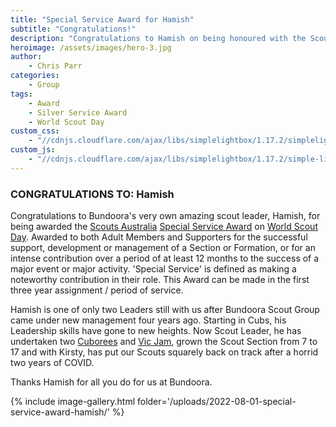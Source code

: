 ```yaml
---
title: "Special Service Award for Hamish"
subtitle: "Congratulations!"
description: "Congratulations to Hamish on being honoured with the Scouts Australia Special Service Award on World Scout Day"
heroimage: /assets/images/hero-3.jpg
author:
    - Chris Parr
categories:
    - Group
tags:
    - Award
    - Silver Service Award
    - World Scout Day
custom_css:
    - "//cdnjs.cloudflare.com/ajax/libs/simplelightbox/1.17.2/simplelightbox.min.css"
custom_js:
    - "//cdnjs.cloudflare.com/ajax/libs/simplelightbox/1.17.2/simple-lightbox.min.js"
---
```


### CONGRATULATIONS TO: Hamish

Congratulations to Bundoora's very own amazing scout leader, Hamish, for being awarded the [Scouts Australia](https://scouts.com.au/) [Special Service Award](https://scouts.com.au/about/what-is-scouting/awards/) on [World Scout Day](https://scoutsvictoria.com.au/age-sections-adults/leader-resources/marketing/world-scout-day-2022/). Awarded to both Adult Members and Supporters for the successful support, development or management of a Section or Formation, or for an intense contribution over a period of at least 12 months to the success of a major event or major activity. 'Special Service' is defined as making a noteworthy contribution in their role. This Award can be made in the first three year assignment / period of service.

Hamish is one of only two Leaders still with us after Bundoora Scout Group came under new management four years ago. Starting in Cubs, his Leadership skills have gone to new heights. Now Scout Leader, he has undertaken two [Cuborees](https://scoutsvictoria.com.au/activities-events/events/cubs/) and [Vic Jam](https://www.vicjam.com.au/), grown the Scout Section from 7 to 17 and with Kirsty, has put our Scouts squarely back on track after a horrid two years of COVID.

Thanks Hamish for all you do for us at Bundoora.

{% include image-gallery.html folder='/uploads/2022-08-01-special-service-award-hamish/' %}
